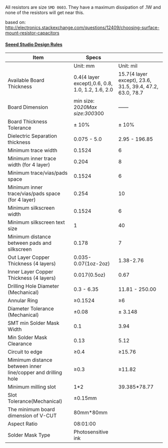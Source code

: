 All resistors are size `SMD 0603`. They have a maximum dissipation of .1W and none of the resistors will get near this.


based on: http://electronics.stackexchange.com/questions/12409/choosing-surface-mount-resistor-capacitors

#### [Seeed Studio Design Rules](http://support.seeedstudio.com/knowledgebase/articles/422482-fusion-pcb-order-submission-guidelines)

| Item                                                         | Specs                                            |                                                          |
|--------------------------------------------------------------|--------------------------------------------------|----------------------------------------------------------|
|                                                              | Unit: mm                                         | Unit: mil                                                |
| Available Board Thickness                                    | 0.4(4 layer except),0.6, 0.8, 1.0, 1.2, 1.6, 2.0 | 15.7(4 layer except), 23.6, 31.5, 39.4, 47.2, 63.0, 78.7 |
| Board Dimension                                              | min size: 20*20Max size:300*300                  | ——                                                       |
| Board Thickness Tolerance                                    | ± 10%                                            | ± 10%                                                    |
| Dielectric Separation thickness                              | 0.075 - 5.0                                      | 2.95 - 196.85                                            |
| Minimum trace width                                          | 0.1524                                           | 6                                                        |
| Minimum inner trace width (for 4 layer)                      | 0.204                                            | 8                                                        |
| Minimum trace/vias/pads space                                | 0.1524                                           | 6                                                        |
| Minimum inner trace/vias/pads space (for 4 layer)            | 0.254                                            | 10                                                       |
| Minimum silkscreen width                                     | 0.1524                                           | 6                                                        |
| Minimum silkscreen text size                                 | 1                                                | 40                                                       |
| Minimum distance between pads and silkscreen                 | 0.178                                            | 7                                                        |
| Out Layer Copper Thickness (4 layers)                        | 0.035-0.07(1oz-2oz)                              | 1.38-2.76                                                |
| Inner Layer Copper Thickness (4 layers)                      | 0.017(0.5oz)                                     | 0.67                                                     |
| Drilling Hole Diameter (Mechanical)                          | 0.3 - 6.35                                       | 11.81 - 250.00                                           |
| Annular Ring                                                 | ≥0.1524                                          | ≥6                                                       |
| Diameter Tolerance (Mechanical)                              | ±0.08                                            | ± 3.148                                                  |
| SMT min Solder Mask Width                                    | 0.1                                              | 3.94                                                     |
| Min Solder Mask Clearance                                    | 0.13                                             | 5.12                                                     |
| Circuit to edge                                              | ≥0.4                                             | ≥15.76                                                   |
| Mimimum distance between inner line/copper and drilling hole | ≥0.3                                             | ≥11.82                                                   |
| Minimum milling slot                                         | 1*2                                              | 39.385*78.77                                             |
| Slot Tolerance(Mechanical)                                   | ±0.15mm                                          |                                                          |
| The minimum board dimension of V-CUT                         | 80mm*80mm                                        |                                                          |
| Aspect Ratio                                                 | 08:01:00                                         |                                                          |
| Solder Mask Type                                             | Photosensitive ink                               |                                                          |